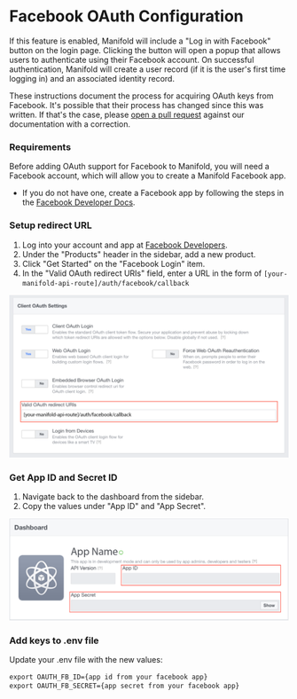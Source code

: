# Facebook OAuth Configuration

If this feature is enabled, Manifold will include a "Log in with Facebook" button on the login page. Clicking the button will open a popup that allows users to authenticate using their Facebook account. On successful authentication, Manifold will create a user record \(if it is the user's first time logging in\) and an associated identity record.

These instructions document the process for acquiring OAuth keys from Facebook. It's possible that their process has changed since this was written. If that's the case, please [open a pull request](https://github.com/ManifoldScholar/manifold-docs/pulls) against our documentation with a correction.

### Requirements

Before adding OAuth support for Facebook to Manifold, you will need a Facebook account, which will allow you to create a Manifold Facebook app.

* If you do not have one, create a Facebook app by following the steps in the [Facebook Developer Docs](https://developers.facebook.com/docs/apps/register#developer-account).

### Setup redirect URL

1. Log into your account and app at [Facebook Developers](https://developers.facebook.com).
2. Under the "Products" header in the sidebar, add a new product.
3. Click "Get Started" on the "Facebook Login" item.
4. In the "Valid OAuth redirect URIs" field, enter a URL in the form of `[your-manifold-api-route]/auth/facebook/callback`

![Facebook Redirect Settings](/assets/facebook-redirect.png)

### Get App ID and Secret ID

1. Navigate back to the dashboard from the sidebar.
2. Copy the values under "App ID" and "App Secret".

![Facebook Dashboard](/assets/developer-dashboard.png)

### Add keys to .env file

Update your .env file with the new values:

```
export OAUTH_FB_ID={app id from your facebook app}
export OAUTH_FB_SECRET={app secret from your facebook app}
```



